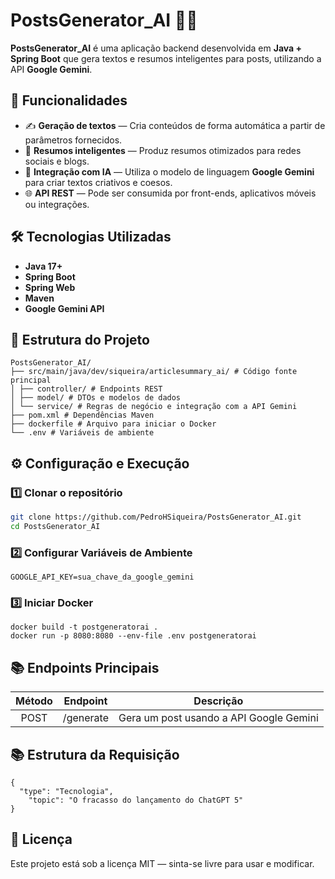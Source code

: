 # PostsGenerator_AI 📝🤖

**PostsGenerator_AI** é uma aplicação backend desenvolvida em **Java + Spring Boot** que gera textos e resumos inteligentes para posts, utilizando a API **Google Gemini**.

## 🚀 Funcionalidades

- ✍️ **Geração de textos** — Cria conteúdos de forma automática a partir de parâmetros fornecidos.
- 📄 **Resumos inteligentes** — Produz resumos otimizados para redes sociais e blogs.
- 🤖 **Integração com IA** — Utiliza o modelo de linguagem **Google Gemini** para criar textos criativos e coesos.
- 🌐 **API REST** — Pode ser consumida por front-ends, aplicativos móveis ou integrações.

## 🛠️ Tecnologias Utilizadas

- **Java 17+**
- **Spring Boot**
- **Spring Web**
- **Maven**
- **Google Gemini API**

## 📂 Estrutura do Projeto
```
PostsGenerator_AI/
├── src/main/java/dev/siqueira/articlesummary_ai/ # Código fonte principal
│ ├── controller/ # Endpoints REST
│ ├── model/ # DTOs e modelos de dados
│ └── service/ # Regras de negócio e integração com a API Gemini
├── pom.xml # Dependências Maven
├── dockerfile # Arquivo para iniciar o Docker 
└── .env # Variáveis de ambiente
```


## ⚙️ Configuração e Execução

### 1️⃣ Clonar o repositório
```bash
git clone https://github.com/PedroHSiqueira/PostsGenerator_AI.git
cd PostsGenerator_AI
```

### 2️⃣ Configurar Variáveis de Ambiente
```
GOOGLE_API_KEY=sua_chave_da_google_gemini
```

### 3️⃣ Iniciar Docker
```
docker build -t postgeneratorai .
docker run -p 8080:8080 --env-file .env postgeneratorai
```

## 📚 Endpoints Principais
| Método |  Endpoint  |                Descrição                |
|:------:|:----------:|:---------------------------------------:|
| POST   | /generate  | Gera um post usando a API Google Gemini |

## 📚 Estrutura da Requisição
```
{
  "type": "Tecnologia",
	"topic": "O fracasso do lançamento do ChatGPT 5"
}
```


## 📜 Licença

Este projeto está sob a licença MIT — sinta-se livre para usar e modificar.

